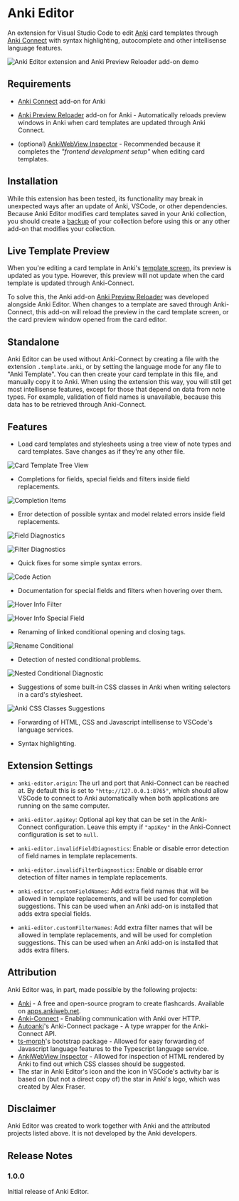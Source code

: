 # Anki Editor

An extension for Visual Studio Code to edit [Anki](https://apps.ankiweb.net/) card templates through [Anki Connect](https://ankiweb.net/shared/info/2055492159)
with syntax highlighting, autocomplete and other intellisense language features.

![Anki Editor extension and Anki Preview Reloader add-on demo](resources/videos/anki-editor-example.gif)

## Requirements

- [Anki Connect](https://ankiweb.net/shared/info/2055492159) add-on for Anki

- [Anki Preview Reloader](https://github.com/Pedro-Bronsveld/anki-preview-reloader) add-on for Anki - Automatically reloads preview windows in Anki when card templates are updated through Anki Connect.

- (optional) [AnkiWebView Inspector](https://ankiweb.net/shared/info/31746032) - Recommended because it completes the *"frontend development setup"* when editing card templates.

## Installation

While this extension has been tested, its functionality may break in unexpected ways after an update of Anki, VSCode, or other dependencies.
Because Anki Editor modifies card templates saved in your Anki collection, you should create a [backup](https://docs.ankiweb.net/backups.html) of your collection before using this or any other add-on that modifies your collection.

## Live Template Preview

When you're editing a card template in Anki's [template screen](https://docs.ankiweb.net/templates/intro.html#the-templates-screen), its preview is updated as you type.
However, this preview will not update when the card template is updated through Anki-Connect.

To solve this, the Anki add-on [Anki Preview Reloader](https://github.com/Pedro-Bronsveld/anki-preview-reloader) was developed alongside Anki Editor.
When changes to a template are saved through Anki-Connect, this add-on will reload the preview in the card template screen, or the card preview window opened from the card editor.

## Standalone

Anki Editor can be used without Anki-Connect by creating a file with the extension `.template.anki`, or by setting the language mode for any file to "Anki Template".
You can then create your card template in this file, and manually copy it to Anki.
When using the extension this way, you will still get most intellisense features, except for those that depend on data from note types.
For example, validation of field names is unavailable, because this data has to be retrieved through Anki-Connect.

## Features

- Load card templates and stylesheets using a tree view of note types and card templates.
Save changes as if they're any other file.

![Card Template Tree View](resources/videos/tree-view-example.gif)

- Completions for fields, special fields and filters inside field replacements.

![Completion Items](resources/images/completion-field-2.png)

- Error detection of possible syntax and model related errors inside field replacements.

![Field Diagnostics](resources/images/diagnostic-field.png)

![Filter Diagnostics](resources/images/diagnostic-filter.png)

- Quick fixes for some simple syntax errors.

![Code Action](resources/videos/diagnostic-code-action-example.gif)

- Documentation for special fields and filters when hovering over them.

![Hover Info Filter](resources/images/hover-filter.png)

![Hover Info Special Field](resources/images/hover-field.png)

- Renaming of linked conditional opening and closing tags.

![Rename Conditional](resources/videos/rename-example.gif)

- Detection of nested conditional problems.

![Nested Conditional Diagnostic](resources/images/diagnostic-nested-conditional.png)

- Suggestions of some built-in CSS classes in Anki when writing selectors in a card's stylesheet.

![Anki CSS Classes Suggestions](resources/images/completion-css-classes.png)

- Forwarding of HTML, CSS and Javascript intellisense to VSCode's language services.

- Syntax highlighting.

## Extension Settings

* `anki-editor.origin`: The url and port that Anki-Connect can be reached at. 
By default this is set to `"http://127.0.0.1:8765"`, which should allow VSCode to connect to Anki automatically when both applications are running on the same computer.

* `anki-editor.apiKey`: Optional api key that can be set in the Anki-Connect configuration.
Leave this empty if `"apiKey"` in the Anki-Connect configuration is set to `null`.

* `anki-editor.invalidFieldDiagnostics`: Enable or disable error detection of field names in template replacements.

* `anki-editor.invalidFilterDiagnostics`: Enable or disable error detection of filter names in template replacements.

* `anki-editor.customFieldNames`: Add extra field names that will be allowed in template replacements, and will be used for completion suggestions.
This can be used when an Anki add-on is installed that adds extra special fields.

* `anki-editor.customFilterNames`: Add extra filter names that will be allowed in template replacements, and will be used for completion suggestions.
This can be used when an Anki add-on is installed that adds extra filters.

## Attribution

Anki Editor was, in part, made possible by the following projects:

- [Anki](https://github.com/ankitects/anki) - A free and open-source program to create flashcards. Available on [apps.ankiweb.net](https://apps.ankiweb.net).
- [Anki-Connect](https://github.com/FooSoft/anki-connect) - Enabling communication with Anki over HTTP.
- [Autoanki](https://github.com/chenlijun99/autoanki)'s Anki-Connect package - A type wrapper for the Anki-Connect API.
- [ts-morph](https://github.com/dsherret/ts-morph)'s bootstrap package - Allowed for easy forwarding of Javascript language features to the Typescript language service.
- [AnkiWebView Inspector](https://github.com/hikaru-y/anki21-addon-ankiwebview-inspector) - Allowed for inspection of HTML rendered by Anki to find out which CSS classes should be suggested.
- The star in Anki Editor's icon and the icon in VSCode's activity bar is based on (but not a direct copy of) the star in Anki's logo, which was created by Alex Fraser.

## Disclaimer

Anki Editor was created to work together with Anki and the attributed projects listed above.
It is not developed by the Anki developers.

## Release Notes

### 1.0.0

Initial release of Anki Editor.
